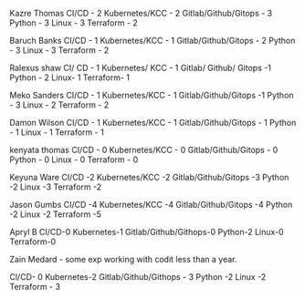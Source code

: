 Kazre Thomas
CI/CD - 2
Kubernetes/KCC - 2
Gitlab/Github/Gitops - 3
Python - 3
Linux - 3
Terraform - 2

Baruch Banks
CI/CD - 1
Kubernetes/KCC - 1
Gitlab/Github/Gitops - 2
Python - 3
Linux - 3
Terraform - 2

Ralexus shaw
CI/ CD - 1
Kubernetes/ KCC - 1
Gitlab/ Github/ Gitops -1
Python - 2
Linux- 1
Terraform- 1

Meko Sanders 
CI/CD - 1
Kubernetes/KCC - 1
Gitlab/Github/Gitops -1
Python - 3
Linux - 2
Terraform - 2

Damon Wilson
CI/CD - 1
Kubernetes/KCC - 1
Gitlab/Github/Gitops - 1
Python - 1
Linux - 1
Terraform - 1

kenyata thomas
CI/CD - 0
Kubernetes/KCC - 0
Gitlab/Github/Gitops - 0
Python - 0
Linux - 0
Terraform - 0

Keyuna Ware
CI/CD -2
Kubernetes/KCC -2
Gitlab/Github/Gitops -3
Python -2
Linux -3
Terraform -2

Jason Gumbs
CI/CD -4
Kubernetes/KCC -4
Gitlab/Github/Gitops -4
Python -2
Linux -2
Terraform -5

Apryl B
CI/CD-0
Kubernetes-1
Gitlab/Github/Githops-0
Python-2
Linux-0
Terraform-0


Zain Medard - some exp working with codit less than a year.

Cl/CD- 0
Kubernetes-2
Gitlab/Github/Githops - 3
Python -2
Linux -2
Terraform - 3